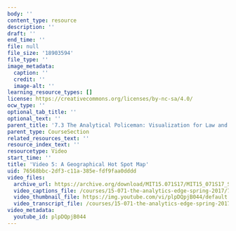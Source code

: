 ```yaml
---
body: ''
content_type: resource
description: ''
draft: ''
end_time: ''
file: null
file_size: '18903594'
file_type: ''
image_metadata:
  caption: ''
  credit: ''
  image-alt: ''
learning_resource_types: []
license: https://creativecommons.org/licenses/by-nc-sa/4.0/
ocw_type: ''
optional_tab_title: ''
optional_text: ''
parent_title: '7.3 The Analytical Policeman: Visualization for Law and Order'
parent_type: CourseSection
related_resources_text: ''
resource_index_text: ''
resourcetype: Video
start_time: ''
title: 'Video 5: A Geographical Hot Spot Map'
uid: 76568bbc-2df3-c11a-385e-fdf9faa0dddd
video_files:
  archive_url: https://archive.org/download/MIT15.071S17/MIT15_071S17_Session_7.3.09_300k.mp4
  video_captions_file: /courses/15-071-the-analytics-edge-spring-2017/7b098bf02d825310be6cc12b7f79bd0f_plpDQpjB044.vtt
  video_thumbnail_file: https://img.youtube.com/vi/plpDQpjB044/default.jpg
  video_transcript_file: /courses/15-071-the-analytics-edge-spring-2017/3d2dafcc9855a1a7a691f4e1883a41aa_plpDQpjB044.pdf
video_metadata:
  youtube_id: plpDQpjB044
---
```

